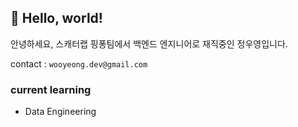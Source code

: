 ## 👐 Hello, world!

안녕하세요, 스캐터랩 핑퐁팀에서 백엔드 엔지니어로 재직중인 정우영입니다.

contact : `wooyeong.dev@gmail.com`

### current learning
- Data Engineering
